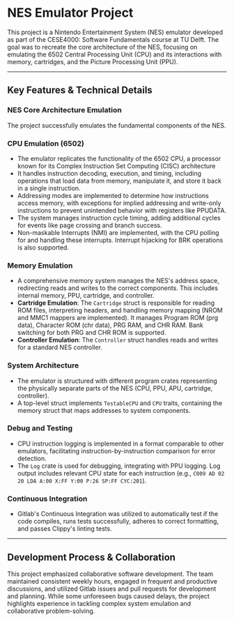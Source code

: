 # NES Emulator Project

This project is a Nintendo Entertainment System (NES) emulator developed as part of the CESE4000: Software Fundamentals course at TU Delft. The goal was to recreate the core architecture of the NES, focusing on emulating the 6502 Central Processing Unit (CPU) and its interactions with memory, cartridges, and the Picture Processing Unit (PPU).

---

## Key Features & Technical Details

### NES Core Architecture Emulation
The project successfully emulates the fundamental components of the NES.

### CPU Emulation (6502)
* The emulator replicates the functionality of the 6502 CPU, a processor known for its Complex Instruction Set Computing (CISC) architecture
* It handles instruction decoding, execution, and timing, including operations that load data from memory, manipulate it, and store it back in a single instruction.
* Addressing modes are implemented to determine how instructions access memory, with exceptions for implied addressing and write-only instructions to prevent unintended behavior with registers like PPUDATA.
* The system manages instruction cycle timing, adding additional cycles for events like page crossing and branch success.
* Non-maskable Interrupts (NMI) are implemented, with the CPU polling for and handling these interrupts. Interrupt hijacking for BRK operations is also supported.

### Memory Emulation
* A comprehensive memory system manages the NES's address space, redirecting reads and writes to the correct components. This includes internal memory, PPU, cartridge, and controller.
* **Cartridge Emulation**: The `Cartridge` struct is responsible for reading ROM files, interpreting headers, and handling memory mapping (NROM and MMC1 mappers are implemented). It manages Program ROM (prg data), Character ROM (chr data), PRG RAM, and CHR RAM. Bank switching for both PRG and CHR ROM is supported.
* **Controller Emulation**: The `Controller` struct handles reads and writes for a standard NES controller.

### System Architecture
* The emulator is structured with different program crates representing the physically separate parts of the NES (CPU, PPU, APU, cartridge, controller).
* A top-level struct implements `TestableCPU` and `CPU` traits, containing the memory struct that maps addresses to system components.

### Debug and Testing
* CPU instruction logging is implemented in a format comparable to other emulators, facilitating instruction-by-instruction comparison for error detection.
* The `Log` crate is used for debugging, integrating with PPU logging. Log output includes relevant CPU state for each instruction (e.g., `C009 AD 02 20 LDA A:00 X:FF Y:00 P:26 SP:FF CYC:201`).

### Continuous Integration
* Gitlab's Continuous Integration was utilized to automatically test if the code compiles, runs tests successfully, adheres to correct formatting, and passes Clippy's linting tests.

---

## Development Process & Collaboration

This project emphasized collaborative software development. The team maintained consistent weekly hours, engaged in frequent and productive discussions, and utilized Gitlab issues and pull requests for development and planning. While some unforeseen bugs caused delays, the project highlights experience in tackling complex system emulation and collaborative problem-solving.
